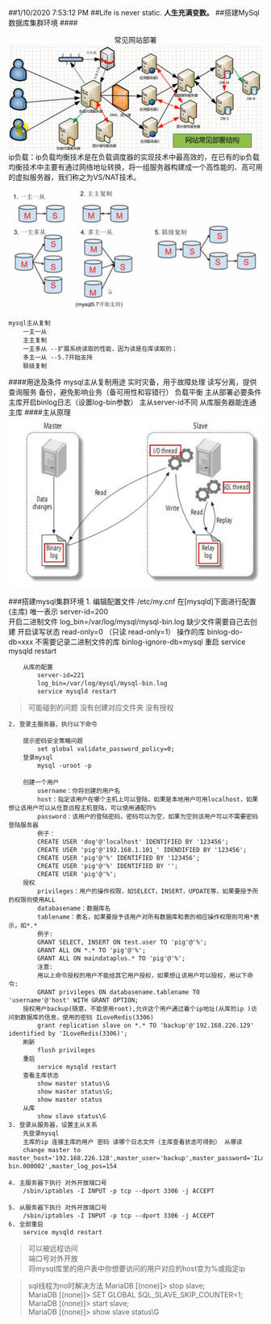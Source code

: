 ##1/10/2020 7:53:12 PM 
##Life is never static.
**人生充满变数。**
##搭建MySql数据库集群环境
####<center>常见网站部署</center>
![](./img/usuallywebdeplay.png)
	ip负载：ip负载均衡技术是在负载调度器的实现技术中最高效的，在已有的ip负载均衡技术中主要有通过网络地址转换，将一组服务器构建成一个高性能的、高可用的虚拟服务器，我们称之为VS/NAT技术。

![](./img/msr.png)

	mysql主从复制
		一主一从
		主主复制
		一主多从 --扩展系统读取的性能，因为读是在库读取的；
		多主一从 --5.7开始支持
		联级复制

####用途及条件
	mysql主从复制用途
		实时灾备，用于故障处理
		读写分离，提供查询服务
		备份，避免影响业务（备可用性和容错行）
		负载平衡
	主从部署必要条件
		主库开启binlog日志（设置log-bin参数）
		主从server-id不同
		从库服务器能连通主库
####主从原理
![](./img/master-slave-theory.png)


###搭建mysql集群环境
	1. 编辑配置文件
		/etc/my.cnf 在[mysqld]下面进行配置 (主库) 
			唯一表示
				server-id=200  
			开启二进制文件
				log_bin=/var/log/mysql/mysql-bin.log
				缺少文件需要自己去创建
			开启读写状态
				read-only=0
				（只读 read-only=1）
			操作的库
				binlog-do-db=xxx
			不需要记录二进制文件的库
				binlog-ignore-db=mysql
			重启
				service mysqld restart

		从库的配置
			server-id=221
			log_bin=/var/log/mysql/mysql-bin.log
			service mysqld restart
>可能碰到的问题 没有创建对应文件夹  没有授权

	2. 登录主服务器，执行以下命令
		
		提示密码安全策略问题
			set global validate_password_policy=0;
		登录mysql
			mysql -uroot -p

		创建一个用户
			username：你将创建的用户名
			host：指定该用户在哪个主机上可以登陆，如果是本地用户可用localhost，如果想让该用户可以从任意远程主机登陆，可以使用通配符%
			password：该用户的登陆密码，密码可以为空，如果为空则该用户可以不需要密码登陆服务器
			例子：
			CREATE USER 'dog'@'localhost' IDENTIFIED BY '123456';
			CREATE USER 'pig'@'192.168.1.101_' IDENDIFIED BY '123456';
			CREATE USER 'pig'@'%' IDENTIFIED BY '123456';
			CREATE USER 'pig'@'%' IDENTIFIED BY '';
			CREATE USER 'pig'@'%';
		授权
			privileges：用户的操作权限，如SELECT，INSERT，UPDATE等，如果要授予所的权限则使用ALL
			databasename：数据库名
			tablename：表名，如果要授予该用户对所有数据库和表的相应操作权限则可用*表示，如*.*
			例子:
			GRANT SELECT, INSERT ON test.user TO 'pig'@'%';
			GRANT ALL ON *.* TO 'pig'@'%';
			GRANT ALL ON maindataplus.* TO 'pig'@'%';
			注意:
			用以上命令授权的用户不能给其它用户授权，如果想让该用户可以授权，用以下命令:
			GRANT privileges ON databasename.tablename TO 'username'@'host' WITH GRANT OPTION;
		授权用户backup(随意，不能使用root),允许这个用户通过着个ip地址(从库的ip )访问到数据库的信息，使用的密码 ILoveRedis(3306)
			grant replication slave on *.* TO 'backup'@'192.168.226.129' identified by 'ILoveRedis(3306)';
		刷新
			flush privileges
		重启
			service mysqld restart
		查看主库状态
			show master status\G
			show master status\G;
			show master status
		从库
			show slave status\G
	3. 登录从服务器，设置主从关系
		先登录mysql
		主库的ip 连接主库的用户 密码 读哪个日志文件（主库查看状态可得到） 从哪读
		change master to master_host='192.168.226.128',master_user='backup',master_password='ILoveRedis(3306)',master_log_file='mysql-bin.000002',master_log_pos=154

	4. 主服务器下执行 对外开放端口号
		/sbin/iptables -I INPUT -p tcp --dport 3306 -j ACCEPT
		
	5. 从服务器下执行 对外开放端口号
		/sbin/iptables -I INPUT -p tcp --dport 3306 -j ACCEPT
	6. 全部重启
		service mysqld restart

>可以被远程访问   
>端口号对外开放  
>将mysql库里的用户表中你想要访问的用户对应的host变为%或指定ip


>sql线程为no时解决方法
>MariaDB [(none)]> stop slave;                                                      
MariaDB [(none)]> SET GLOBAL SQL_SLAVE_SKIP_COUNTER=1;           
MariaDB [(none)]> start slave;                                                      
MariaDB [(none)]> show slave status\G 
